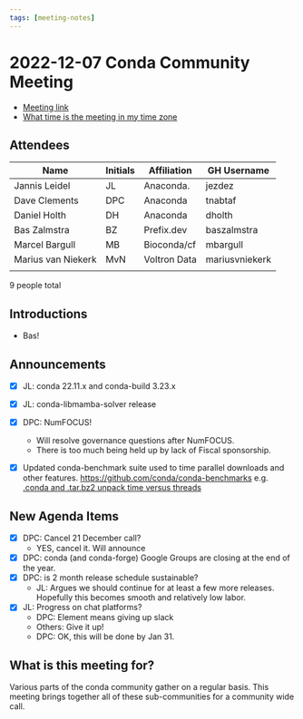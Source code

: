 ```yaml
---
tags: [meeting-notes]
---
```

# 2022-12-07 Conda Community Meeting

* [Meeting link](https://zoom.us/j/9138593505?pwd=SWh3dE1IK05LV01Qa0FJZ1ZpMzJLZz09)
* [What time is the meeting in my time zone](https://arewemeetingyet.com/UTC/2022-12-07/17:00/b/Conda%20community%20meeting)

## Attendees

| Name                     | Initials | Affiliation    | GH Username        |
| -------------------------| -------- | -------------- | ------------------ |
| Jannis Leidel            | JL       | Anaconda.      | jezdez             |
| Dave Clements            | DPC      | Anaconda       | tnabtaf            |
| Daniel Holth             | DH       | Anaconda       | dholth             |
| Bas Zalmstra             | BZ       | Prefix.dev     | baszalmstra        |
| Marcel Bargull           | MB       | Bioconda/cf    | mbargull           |
| Marius van Niekerk       | MvN      | Voltron Data   | mariusvniekerk     |
|                          |          |                |                    |

9 people total

## Introductions

- Bas!

## Announcements

- [x] JL: conda 22.11.x and conda-build 3.23.x
- [x] JL: conda-libmamba-solver release
- [x] DPC: NumFOCUS! 
    - Will resolve governance questions after NumFOCUS.
    - There is too much being held up by lack of Fiscal sponsorship.
- [X] Updated conda-benchmark suite used to time parallel downloads and other features. https://github.com/conda/conda-benchmarks e.g. [.conda and .tar.bz2 unpack time versus threads](https://dholth.github.io/conda-benchmarks/#extract.TimeExtract.time_extract?p-format='.conda'&p-format='.tar.bz2'&p-lang='py'&x-axis=threads&conda-package-handling=1.9.0&conda-package-handling=2.0.0a2)


## New Agenda Items

- [x] DPC: Cancel 21 December call?
    - YES, cancel it. Will announce
- [x] DPC: conda (and conda-forge) Google Groups are closing at the end of the year.
- [x] DPC: is 2 month release schedule sustainable?
    - JL: Argues we should continue for at least a few more releases.  Hopefully this becomes smooth and relatively low labor.
- [x] JL: Progress on chat platforms?
    - DPC: Element means giving up slack
    - Others: Give it up!
    - DPC: OK, this will be done by Jan 31.

## What is this meeting for?

Various parts of the conda community gather on a regular basis.  This meeting brings together all of these sub-communities for a community wide call.

